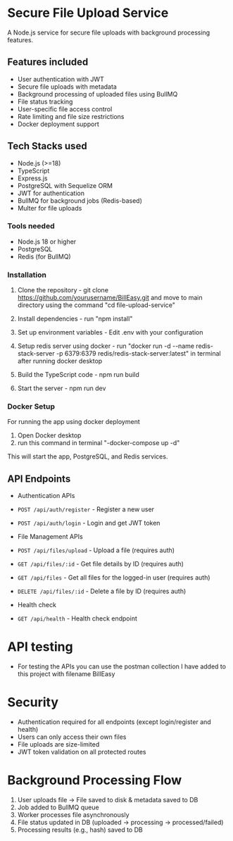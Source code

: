 # Secure File Upload Service

A Node.js service for secure file uploads with background processing features.

## Features included

- User authentication with JWT
- Secure file uploads with metadata
- Background processing of uploaded files using BullMQ
- File status tracking
- User-specific file access control
- Rate limiting and file size restrictions
- Docker deployment support

## Tech Stacks used

- Node.js (>=18)
- TypeScript
- Express.js
- PostgreSQL with Sequelize ORM
- JWT for authentication
- BullMQ for background jobs (Redis-based)
- Multer for file uploads

### Tools needed

- Node.js 18 or higher
- PostgreSQL
- Redis (for BullMQ)

### Installation

1. Clone the repository - git clone https://github.com/yourusername/BillEasy.git and move to main directory using the command "cd file-upload-service"

2. Install dependencies - run "npm install"

3. Set up environment variables - Edit .env with your configuration

4. Setup redis server using docker - run "docker run -d --name redis-stack-server -p 6379:6379 redis/redis-stack-server:latest" in terminal after running docker desktop

4. Build the TypeScript code - npm run build

5. Start the server - npm run dev


### Docker Setup

For running the app using docker deployment
1. Open Docker desktop
2. run this command in terminal "-docker-compose up -d"

This will start the app, PostgreSQL, and Redis services.


## API Endpoints

- Authentication APIs

- `POST /api/auth/register` - Register a new user
- `POST /api/auth/login` - Login and get JWT token

- File Management APIs

- `POST /api/files/upload` - Upload a file (requires auth)
- `GET /api/files/:id` - Get file details by ID (requires auth)
- `GET /api/files` - Get all files for the logged-in user (requires auth)
- `DELETE /api/files/:id` - Delete a file by ID (requires auth)

- Health check

- `GET /api/health` - Health check endpoint


# API testing

- For testing the APIs you can use the postman collection I have added to this project with filename BillEasy


# Security

- Authentication required for all endpoints (except login/register and health)
- Users can only access their own files
- File uploads are size-limited
- JWT token validation on all protected routes


# Background Processing Flow

1. User uploads file → File saved to disk & metadata saved to DB
2. Job added to BullMQ queue
3. Worker processes file asynchronously
4. File status updated in DB (uploaded → processing → processed/failed)
5. Processing results (e.g., hash) saved to DB